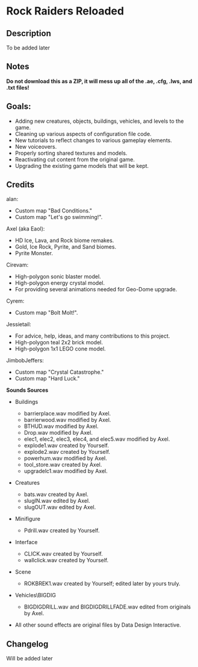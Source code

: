 # Rock Raiders Reloaded

Description
--------------
To be added later


Notes
--------------
**Do not download this as a ZIP, it will mess up all of the .ae, .cfg, .lws, and .txt files!**


Goals:
--------------
- Adding new creatures, objects, buildings, vehicles, and levels to the game.
- Cleaning up various aspects of configuration file code.
- New tutorials to reflect changes to various gameplay elements.
- New voiceovers.
- Properly sorting shared textures and models.
- Reactivating cut content from the original game.
- Upgrading the existing game models that will be kept.


Credits
--------------

alan:
- Custom map "Bad Conditions."
- Custom map "Let's go swimming!".

Axel (aka Eaol):
- HD Ice, Lava, and Rock biome remakes. 
- Gold, Ice Rock, Pyrite, and Sand biomes.
- Pyrite Monster.

Cirevam: 
- High-polygon sonic blaster model.
- High-polygon energy crystal model.
- For providing several animations needed for Geo-Dome upgrade.

Cyrem:
- Custom map "Bolt Molt!".

Jessietail: 
- For advice, help, ideas, and many contributions to this project.
- High-polygon teal 2x2 brick model.
- High-polygon 1x1 LEGO cone model.

JimbobJeffers:
- Custom map "Crystal Catastrophe."
- Custom map "Hard Luck."


**Sounds Sources**
- Buildings
	- barrierplace.wav modified by Axel.
	- barrierwood.wav modified by Axel.
	- BTHUD.wav modified by Axel.
	- Drop.wav modified by Axel.
	- elec1, elec2, elec3, elec4, and elec5.wav modified by Axel.
	- explode1.wav created by Yourself.
	- explode2.wav created by Yourself.
	- powerhum.wav modified by Axel.
	- tool_store.wav created by Axel.
	- upgradelc1.wav modified by Axel.

- Creatures
	- bats.wav created by Axel.
	- slugIN.wav edited by Axel.
	- slugOUT.wav edited by Axel.

- Minifigure
	- Pdrill.wav created by Yourself.

- Interface
	- CLICK.wav created by Yourself.
	- wallclick.wav created by Yourself.

- Scene
	- ROKBREK1.wav created by Yourself; edited later by yours truly.

- Vehicles\BIGDIG
	- BIGDIGDRILL.wav and BIGDIGDRILLFADE.wav edited from originals by Axel.

- All other sound effects are original files by Data Design Interactive.


Changelog
--------------
Will be added later
